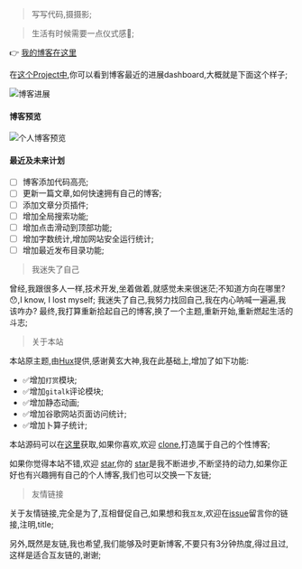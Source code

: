 > 写写代码,摄摄影;

> 生活有时候需要一点仪式感💪;

👉 [我的博客在这里](https://yizibi.github.io/)

在[这个Project中](https://github.com/yizibi/yizibi.github.io/projects/1),你可以看到博客最近的进展dashboard,大概就是下面这个样子;

![博客进展](http://yizhibi.6chemical.com/lucyBlog/gitdashtodolist@2x.png)
#### 博客预览

![个人博客预览](http://yizhibi.6chemical.com/lucyBlog/blogPreview.gif)

#### 最近及未来计划

- [ ] 博客添加代码高亮;
- [ ] 更新一篇文章,如何快速拥有自己的博客;
- [ ] 添加文章分页插件;
- [ ] 增加全局搜索功能;
- [ ] 增加点击滑动到顶部功能;
- [ ] 增加字数统计,增加网站安全运行统计;
- [ ] 增加最近发布目录功能;

> 我迷失了自己

曾经,我跟很多人一样,技术开发,坐着做着,就感觉未来很迷茫;不知道方向在哪里? 😯,I know, I lost myself;
我迷失了自己,我努力找回自己,我在内心呐喊一遍遍,我该咋办?
最终,我打算重新拾起自己的博客,换了一个主题,重新开始,重新燃起生活的斗志;


> 关于本站

本站原主题,由[Hux](https://github.com/Huxpro/huxpro.github.io)提供,感谢黄玄大神,我在此基础上,增加了如下功能:

* ✅增加`打赏`模块;
* ✅增加`gitalk`评论模块;
* ✅增加静态动画;
* ✅增加谷歌网站页面访问统计;
* ✅增加卜算子统计;

本站源码可以在[这里](https://github.com/yizibi/yizibi.github.io)获取,如果你喜欢,欢迎 [clone]((https://github.com/yizibi/yizibi.github.io)),打造属于自己的个性博客;

如果你觉得本站不错,欢迎 [star](https://github.com/yizibi/yizibi.github.io),你的 [star](https://github.com/yizibi/yizibi.github.io)是我不断进步,不断坚持的动力,如果你正好也有兴趣拥有自己的个人博客,我们也可以交换一下友链;


> 友情链接

关于友情链接,完全是为了,互相督促自己,如果想和我`互友`,欢迎在[issue](https://github.com/yizibi/yizibi.github.io/issues)留言你的链接,注明,title;

另外,既然是友链,我也希望,我们能够及时更新博客,不要只有3分钟热度,得过且过,这样是适合互友链的,谢谢;



